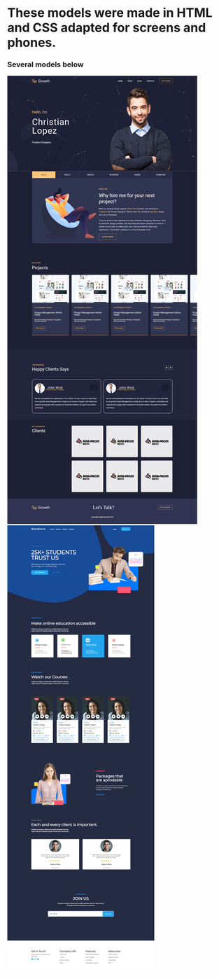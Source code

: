 # These models were made in HTML and CSS adapted for screens and phones.
### Several models below
![Site model](./Integration-Growth/Growth-Model.png)
![Site model](./Integration-SEO/SEO-Model.png)

